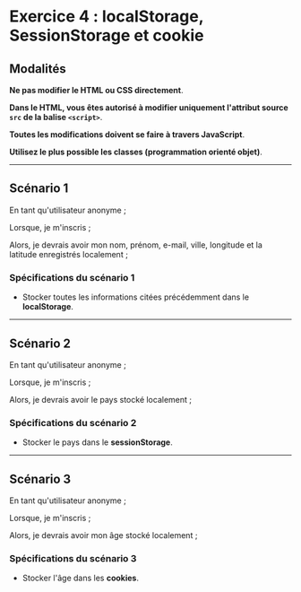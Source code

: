 # Exercice 4 : localStorage, SessionStorage et cookie

## Modalités

**Ne pas modifier le HTML ou CSS directement**.

**Dans le HTML, vous êtes autorisé à modifier uniquement l'attribut source `src` de la balise `<script>`**.

**Toutes les modifications doivent se faire à travers JavaScript**.

**Utilisez le plus possible les classes (programmation orienté objet)**.

---

## Scénario 1

En tant qu'utilisateur anonyme ;

Lorsque, je m'inscris ;

Alors, je devrais avoir mon nom, prénom, e-mail, ville, longitude et la latitude enregistrés localement ;

### Spécifications du scénario 1

- Stocker toutes les informations citées précédemment dans le **localStorage**.

---

## Scénario 2

En tant qu'utilisateur anonyme ;

Lorsque, je m'inscris ;

Alors, je devrais avoir le pays stocké localement ;

### Spécifications du scénario 2

- Stocker le pays dans le **sessionStorage**.

---

## Scénario 3

En tant qu'utilisateur anonyme ;

Lorsque, je m'inscris ;

Alors, je devrais avoir mon âge stocké localement ;

### Spécifications du scénario 3

- Stocker l'âge dans les **cookies**.